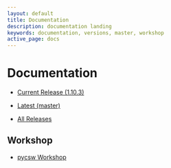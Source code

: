 ```yaml
---
layout: default
title: Documentation
description: documentation landing
keywords: documentation, versions, master, workshop
active_page: docs
---
```


# Documentation

* [Current Release (1.10.3)](http://docs.pycsw.org/en/1.10.3)
* [Latest (master)](http://docs.pycsw.org/en/latest)

* [All Releases](http://docs.pycsw.org)

Workshop
--------

* [pycsw Workshop](http://geopython.github.io/pycsw-workshop)

